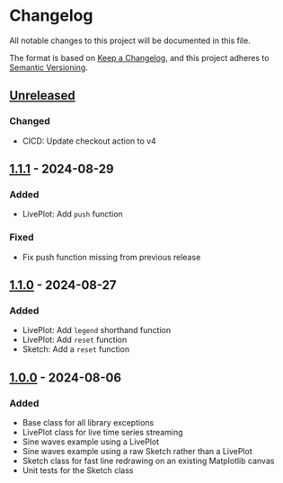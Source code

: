 # Changelog

All notable changes to this project will be documented in this file.

The format is based on [Keep a Changelog](https://keepachangelog.com/en/1.0.0/),
and this project adheres to [Semantic Versioning](https://semver.org/spec/v2.0.0.html).

## [Unreleased]

### Changed

- CICD: Update checkout action to v4

## [1.1.1] - 2024-08-29

### Added

- LivePlot: Add `push` function

### Fixed

- Fix push function missing from previous release

## [1.1.0] - 2024-08-27

### Added

- LivePlot: Add `legend` shorthand function
- LivePlot: Add `reset` function
- Sketch: Add a `reset` function

## [1.0.0] - 2024-08-06

### Added

- Base class for all library exceptions
- LivePlot class for live time series streaming
- Sine waves example using a LivePlot
- Sine waves example using a raw Sketch rather than a LivePlot
- Sketch class for fast line redrawing on an existing Matplotlib canvas
- Unit tests for the Sketch class

[unreleased]: https://github.com/stephane-caron/matplotlive/compare/v1.1.1...HEAD
[1.1.1]: https://github.com/stephane-caron/matplotlive/compare/v1.1.0...v1.1.1
[1.1.0]: https://github.com/stephane-caron/matplotlive/compare/v1.0.0...v1.1.0
[1.0.0]: https://github.com/stephane-caron/matplotlive/releases/tag/v1.0.0
